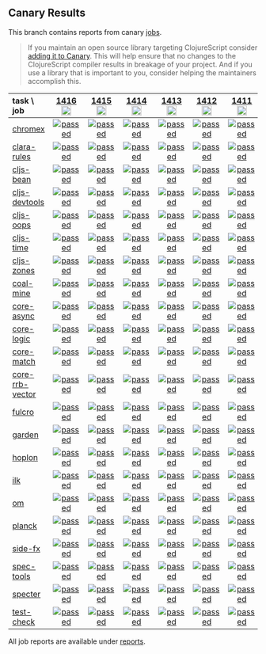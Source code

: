 ## Canary Results

This branch contains reports from canary [jobs](https://github.com/cljs-oss/canary/tree/jobs).

> If you maintain an open source library targeting ClojureScript consider [adding it to Canary](https://github.com/cljs-oss/canary/tree/master#how-to-participate). This will help ensure that no changes to the ClojureScript compiler results in breakage of your project. And if you use a library that is important to you, consider helping the maintainers accomplish this.

[//]: # (begin_overview_table)

| task \ job | <a href="reports/2020/05/24/job-001416-1.10.771-1084cca7" title="job #1416&#xA;&#xA;job&#xA;&#xA;requested by BinaryAge Bot (@babot) on 2020-05-24T11:04:20Z">1416<br/><img width=20 height=20 src="https://avatars0.githubusercontent.com/u/1476765?v=4&s=60"></a> | <a href="reports/2020/05/23/job-001415-1.10.771-1084cca7" title="job #1415&#xA;&#xA;job&#xA;&#xA;requested by BinaryAge Bot (@babot) on 2020-05-23T11:04:13Z">1415<br/><img width=20 height=20 src="https://avatars0.githubusercontent.com/u/1476765?v=4&s=60"></a> | <a href="reports/2020/05/22/job-001414-1.10.770-5b1bdbae" title="job #1414&#xA;&#xA;job&#xA;&#xA;requested by BinaryAge Bot (@babot) on 2020-05-22T11:02:27Z">1414<br/><img width=20 height=20 src="https://avatars0.githubusercontent.com/u/1476765?v=4&s=60"></a> | <a href="reports/2020/05/21/job-001413-1.10.770-5b1bdbae" title="job #1413&#xA;&#xA;job&#xA;&#xA;requested by BinaryAge Bot (@babot) on 2020-05-21T11:02:37Z">1413<br/><img width=20 height=20 src="https://avatars0.githubusercontent.com/u/1476765?v=4&s=60"></a> | <a href="reports/2020/05/20/job-001412-1.10.770-5b1bdbae" title="job #1412&#xA;&#xA;job&#xA;&#xA;requested by BinaryAge Bot (@babot) on 2020-05-20T11:02:36Z">1412<br/><img width=20 height=20 src="https://avatars0.githubusercontent.com/u/1476765?v=4&s=60"></a> | <a href="reports/2020/05/19/job-001411-1.10.769-0eaa19f4" title="job #1411&#xA;&#xA;job&#xA;&#xA;requested by BinaryAge Bot (@babot) on 2020-05-19T11:02:24Z">1411<br/><img width=20 height=20 src="https://avatars0.githubusercontent.com/u/1476765?v=4&s=60"></a> | <a href="reports/2020/05/18/job-001410-1.10.769-0eaa19f4" title="job #1410&#xA;&#xA;job&#xA;&#xA;requested by BinaryAge Bot (@babot) on 2020-05-18T11:02:28Z">1410<br/><img width=20 height=20 src="https://avatars0.githubusercontent.com/u/1476765?v=4&s=60"></a> | <a href="reports/2020/05/17/job-001409-1.10.769-0eaa19f4" title="job #1409&#xA;&#xA;job&#xA;&#xA;requested by BinaryAge Bot (@babot) on 2020-05-17T11:02:52Z">1409<br/><img width=20 height=20 src="https://avatars0.githubusercontent.com/u/1476765?v=4&s=60"></a> | <a href="reports/2020/05/16/job-001408-1.10.769-0eaa19f4" title="job #1408&#xA;&#xA;job&#xA;&#xA;requested by BinaryAge Bot (@babot) on 2020-05-16T11:08:40Z">1408<br/><img width=20 height=20 src="https://avatars0.githubusercontent.com/u/1476765?v=4&s=60"></a> | <a href="reports/2020/05/15/job-001407-1.10.768-00079768" title="job #1407&#xA;&#xA;job&#xA;&#xA;requested by BinaryAge Bot (@babot) on 2020-05-15T11:02:34Z">1407<br/><img width=20 height=20 src="https://avatars0.githubusercontent.com/u/1476765?v=4&s=60"></a> |
| :--- | :---: | :---: | :---: | :---: | :---: | :---: | :---: | :---: | :---: | :---: |
| [chromex](https://github.com/binaryage/chromex) | <a href="reports/2020/05/24/job-001416-1.10.771-1084cca7#-chromex"><img title="passed" src="http://box.binaryage.com/s-passed.svg"><a> | <a href="reports/2020/05/23/job-001415-1.10.771-1084cca7#-chromex"><img title="passed" src="http://box.binaryage.com/s-passed.svg"><a> | <a href="reports/2020/05/22/job-001414-1.10.770-5b1bdbae#-chromex"><img title="passed" src="http://box.binaryage.com/s-passed.svg"><a> | <a href="reports/2020/05/21/job-001413-1.10.770-5b1bdbae#-chromex"><img title="passed" src="http://box.binaryage.com/s-passed.svg"><a> | <a href="reports/2020/05/20/job-001412-1.10.770-5b1bdbae#-chromex"><img title="passed" src="http://box.binaryage.com/s-passed.svg"><a> | <a href="reports/2020/05/19/job-001411-1.10.769-0eaa19f4#-chromex"><img title="passed" src="http://box.binaryage.com/s-passed.svg"><a> | <a href="reports/2020/05/18/job-001410-1.10.769-0eaa19f4#-chromex"><img title="passed" src="http://box.binaryage.com/s-passed.svg"><a> | <a href="reports/2020/05/17/job-001409-1.10.769-0eaa19f4#-chromex"><img title="passed" src="http://box.binaryage.com/s-passed.svg"><a> | <a href="reports/2020/05/16/job-001408-1.10.769-0eaa19f4#-chromex"><img title="passed" src="http://box.binaryage.com/s-passed.svg"><a> | <a href="reports/2020/05/15/job-001407-1.10.768-00079768#-chromex"><img title="passed" src="http://box.binaryage.com/s-passed.svg"><a> |
| [clara-rules](https://github.com/cerner/clara-rules) | <a href="reports/2020/05/24/job-001416-1.10.771-1084cca7#-clara-rules"><img title="passed" src="http://box.binaryage.com/s-passed.svg"><a> | <a href="reports/2020/05/23/job-001415-1.10.771-1084cca7#-clara-rules"><img title="passed" src="http://box.binaryage.com/s-passed.svg"><a> | <a href="reports/2020/05/22/job-001414-1.10.770-5b1bdbae#-clara-rules"><img title="passed" src="http://box.binaryage.com/s-passed.svg"><a> | <a href="reports/2020/05/21/job-001413-1.10.770-5b1bdbae#-clara-rules"><img title="passed" src="http://box.binaryage.com/s-passed.svg"><a> | <a href="reports/2020/05/20/job-001412-1.10.770-5b1bdbae#-clara-rules"><img title="passed" src="http://box.binaryage.com/s-passed.svg"><a> | <a href="reports/2020/05/19/job-001411-1.10.769-0eaa19f4#-clara-rules"><img title="passed" src="http://box.binaryage.com/s-passed.svg"><a> | <a href="reports/2020/05/18/job-001410-1.10.769-0eaa19f4#-clara-rules"><img title="passed" src="http://box.binaryage.com/s-passed.svg"><a> | <a href="reports/2020/05/17/job-001409-1.10.769-0eaa19f4#-clara-rules"><img title="passed" src="http://box.binaryage.com/s-passed.svg"><a> | <a href="reports/2020/05/16/job-001408-1.10.769-0eaa19f4#-clara-rules"><img title="passed" src="http://box.binaryage.com/s-passed.svg"><a> | <a href="reports/2020/05/15/job-001407-1.10.768-00079768#-clara-rules"><img title="passed" src="http://box.binaryage.com/s-passed.svg"><a> |
| [cljs-bean](https://github.com/mfikes/cljs-bean) | <a href="reports/2020/05/24/job-001416-1.10.771-1084cca7#-cljs-bean"><img title="passed" src="http://box.binaryage.com/s-passed.svg"><a> | <a href="reports/2020/05/23/job-001415-1.10.771-1084cca7#-cljs-bean"><img title="passed" src="http://box.binaryage.com/s-passed.svg"><a> | <a href="reports/2020/05/22/job-001414-1.10.770-5b1bdbae#-cljs-bean"><img title="passed" src="http://box.binaryage.com/s-passed.svg"><a> | <a href="reports/2020/05/21/job-001413-1.10.770-5b1bdbae#-cljs-bean"><img title="passed" src="http://box.binaryage.com/s-passed.svg"><a> | <a href="reports/2020/05/20/job-001412-1.10.770-5b1bdbae#-cljs-bean"><img title="passed" src="http://box.binaryage.com/s-passed.svg"><a> | <a href="reports/2020/05/19/job-001411-1.10.769-0eaa19f4#-cljs-bean"><img title="passed" src="http://box.binaryage.com/s-passed.svg"><a> | <a href="reports/2020/05/18/job-001410-1.10.769-0eaa19f4#-cljs-bean"><img title="passed" src="http://box.binaryage.com/s-passed.svg"><a> | <a href="reports/2020/05/17/job-001409-1.10.769-0eaa19f4#-cljs-bean"><img title="failed" src="http://box.binaryage.com/s-failed.svg"><a> | <a href="reports/2020/05/16/job-001408-1.10.769-0eaa19f4#-cljs-bean"><img title="passed" src="http://box.binaryage.com/s-passed.svg"><a> | <a href="reports/2020/05/15/job-001407-1.10.768-00079768#-cljs-bean"><img title="passed" src="http://box.binaryage.com/s-passed.svg"><a> |
| [cljs-devtools](https://github.com/binaryage/cljs-devtools) | <a href="reports/2020/05/24/job-001416-1.10.771-1084cca7#-cljs-devtools"><img title="passed" src="http://box.binaryage.com/s-passed.svg"><a> | <a href="reports/2020/05/23/job-001415-1.10.771-1084cca7#-cljs-devtools"><img title="passed" src="http://box.binaryage.com/s-passed.svg"><a> | <a href="reports/2020/05/22/job-001414-1.10.770-5b1bdbae#-cljs-devtools"><img title="passed" src="http://box.binaryage.com/s-passed.svg"><a> | <a href="reports/2020/05/21/job-001413-1.10.770-5b1bdbae#-cljs-devtools"><img title="passed" src="http://box.binaryage.com/s-passed.svg"><a> | <a href="reports/2020/05/20/job-001412-1.10.770-5b1bdbae#-cljs-devtools"><img title="passed" src="http://box.binaryage.com/s-passed.svg"><a> | <a href="reports/2020/05/19/job-001411-1.10.769-0eaa19f4#-cljs-devtools"><img title="passed" src="http://box.binaryage.com/s-passed.svg"><a> | <a href="reports/2020/05/18/job-001410-1.10.769-0eaa19f4#-cljs-devtools"><img title="passed" src="http://box.binaryage.com/s-passed.svg"><a> | <a href="reports/2020/05/17/job-001409-1.10.769-0eaa19f4#-cljs-devtools"><img title="passed" src="http://box.binaryage.com/s-passed.svg"><a> | <a href="reports/2020/05/16/job-001408-1.10.769-0eaa19f4#-cljs-devtools"><img title="passed" src="http://box.binaryage.com/s-passed.svg"><a> | <a href="reports/2020/05/15/job-001407-1.10.768-00079768#-cljs-devtools"><img title="passed" src="http://box.binaryage.com/s-passed.svg"><a> |
| [cljs-oops](https://github.com/binaryage/cljs-oops) | <a href="reports/2020/05/24/job-001416-1.10.771-1084cca7#-cljs-oops"><img title="passed" src="http://box.binaryage.com/s-passed.svg"><a> | <a href="reports/2020/05/23/job-001415-1.10.771-1084cca7#-cljs-oops"><img title="passed" src="http://box.binaryage.com/s-passed.svg"><a> | <a href="reports/2020/05/22/job-001414-1.10.770-5b1bdbae#-cljs-oops"><img title="passed" src="http://box.binaryage.com/s-passed.svg"><a> | <a href="reports/2020/05/21/job-001413-1.10.770-5b1bdbae#-cljs-oops"><img title="passed" src="http://box.binaryage.com/s-passed.svg"><a> | <a href="reports/2020/05/20/job-001412-1.10.770-5b1bdbae#-cljs-oops"><img title="passed" src="http://box.binaryage.com/s-passed.svg"><a> | <a href="reports/2020/05/19/job-001411-1.10.769-0eaa19f4#-cljs-oops"><img title="passed" src="http://box.binaryage.com/s-passed.svg"><a> | <a href="reports/2020/05/18/job-001410-1.10.769-0eaa19f4#-cljs-oops"><img title="passed" src="http://box.binaryage.com/s-passed.svg"><a> | <a href="reports/2020/05/17/job-001409-1.10.769-0eaa19f4#-cljs-oops"><img title="passed" src="http://box.binaryage.com/s-passed.svg"><a> | <a href="reports/2020/05/16/job-001408-1.10.769-0eaa19f4#-cljs-oops"><img title="passed" src="http://box.binaryage.com/s-passed.svg"><a> | <a href="reports/2020/05/15/job-001407-1.10.768-00079768#-cljs-oops"><img title="passed" src="http://box.binaryage.com/s-passed.svg"><a> |
| [cljs-time](https://github.com/andrewmcveigh/cljs-time) | <a href="reports/2020/05/24/job-001416-1.10.771-1084cca7#-cljs-time"><img title="passed" src="http://box.binaryage.com/s-passed.svg"><a> | <a href="reports/2020/05/23/job-001415-1.10.771-1084cca7#-cljs-time"><img title="passed" src="http://box.binaryage.com/s-passed.svg"><a> | <a href="reports/2020/05/22/job-001414-1.10.770-5b1bdbae#-cljs-time"><img title="passed" src="http://box.binaryage.com/s-passed.svg"><a> | <a href="reports/2020/05/21/job-001413-1.10.770-5b1bdbae#-cljs-time"><img title="passed" src="http://box.binaryage.com/s-passed.svg"><a> | <a href="reports/2020/05/20/job-001412-1.10.770-5b1bdbae#-cljs-time"><img title="passed" src="http://box.binaryage.com/s-passed.svg"><a> | <a href="reports/2020/05/19/job-001411-1.10.769-0eaa19f4#-cljs-time"><img title="passed" src="http://box.binaryage.com/s-passed.svg"><a> | <a href="reports/2020/05/18/job-001410-1.10.769-0eaa19f4#-cljs-time"><img title="passed" src="http://box.binaryage.com/s-passed.svg"><a> | <a href="reports/2020/05/17/job-001409-1.10.769-0eaa19f4#-cljs-time"><img title="passed" src="http://box.binaryage.com/s-passed.svg"><a> | <a href="reports/2020/05/16/job-001408-1.10.769-0eaa19f4#-cljs-time"><img title="passed" src="http://box.binaryage.com/s-passed.svg"><a> | <a href="reports/2020/05/15/job-001407-1.10.768-00079768#-cljs-time"><img title="passed" src="http://box.binaryage.com/s-passed.svg"><a> |
| [cljs-zones](https://github.com/binaryage/cljs-zones) | <a href="reports/2020/05/24/job-001416-1.10.771-1084cca7#-cljs-zones"><img title="passed" src="http://box.binaryage.com/s-passed.svg"><a> | <a href="reports/2020/05/23/job-001415-1.10.771-1084cca7#-cljs-zones"><img title="passed" src="http://box.binaryage.com/s-passed.svg"><a> | <a href="reports/2020/05/22/job-001414-1.10.770-5b1bdbae#-cljs-zones"><img title="passed" src="http://box.binaryage.com/s-passed.svg"><a> | <a href="reports/2020/05/21/job-001413-1.10.770-5b1bdbae#-cljs-zones"><img title="passed" src="http://box.binaryage.com/s-passed.svg"><a> | <a href="reports/2020/05/20/job-001412-1.10.770-5b1bdbae#-cljs-zones"><img title="passed" src="http://box.binaryage.com/s-passed.svg"><a> | <a href="reports/2020/05/19/job-001411-1.10.769-0eaa19f4#-cljs-zones"><img title="passed" src="http://box.binaryage.com/s-passed.svg"><a> | <a href="reports/2020/05/18/job-001410-1.10.769-0eaa19f4#-cljs-zones"><img title="passed" src="http://box.binaryage.com/s-passed.svg"><a> | <a href="reports/2020/05/17/job-001409-1.10.769-0eaa19f4#-cljs-zones"><img title="passed" src="http://box.binaryage.com/s-passed.svg"><a> | <a href="reports/2020/05/16/job-001408-1.10.769-0eaa19f4#-cljs-zones"><img title="passed" src="http://box.binaryage.com/s-passed.svg"><a> | <a href="reports/2020/05/15/job-001407-1.10.768-00079768#-cljs-zones"><img title="passed" src="http://box.binaryage.com/s-passed.svg"><a> |
| [coal-mine](https://github.com/mfikes/coal-mine) | <a href="reports/2020/05/24/job-001416-1.10.771-1084cca7#-coal-mine"><img title="passed" src="http://box.binaryage.com/s-passed.svg"><a> | <a href="reports/2020/05/23/job-001415-1.10.771-1084cca7#-coal-mine"><img title="passed" src="http://box.binaryage.com/s-passed.svg"><a> | <a href="reports/2020/05/22/job-001414-1.10.770-5b1bdbae#-coal-mine"><img title="passed" src="http://box.binaryage.com/s-passed.svg"><a> | <a href="reports/2020/05/21/job-001413-1.10.770-5b1bdbae#-coal-mine"><img title="passed" src="http://box.binaryage.com/s-passed.svg"><a> | <a href="reports/2020/05/20/job-001412-1.10.770-5b1bdbae#-coal-mine"><img title="passed" src="http://box.binaryage.com/s-passed.svg"><a> | <a href="reports/2020/05/19/job-001411-1.10.769-0eaa19f4#-coal-mine"><img title="passed" src="http://box.binaryage.com/s-passed.svg"><a> | <a href="reports/2020/05/18/job-001410-1.10.769-0eaa19f4#-coal-mine"><img title="passed" src="http://box.binaryage.com/s-passed.svg"><a> | <a href="reports/2020/05/17/job-001409-1.10.769-0eaa19f4#-coal-mine"><img title="passed" src="http://box.binaryage.com/s-passed.svg"><a> | <a href="reports/2020/05/16/job-001408-1.10.769-0eaa19f4#-coal-mine"><img title="passed" src="http://box.binaryage.com/s-passed.svg"><a> | <a href="reports/2020/05/15/job-001407-1.10.768-00079768#-coal-mine"><img title="passed" src="http://box.binaryage.com/s-passed.svg"><a> |
| [core-async](https://github.com/clojure/core.async) | <a href="reports/2020/05/24/job-001416-1.10.771-1084cca7#-core-async"><img title="passed" src="http://box.binaryage.com/s-passed.svg"><a> | <a href="reports/2020/05/23/job-001415-1.10.771-1084cca7#-core-async"><img title="passed" src="http://box.binaryage.com/s-passed.svg"><a> | <a href="reports/2020/05/22/job-001414-1.10.770-5b1bdbae#-core-async"><img title="passed" src="http://box.binaryage.com/s-passed.svg"><a> | <a href="reports/2020/05/21/job-001413-1.10.770-5b1bdbae#-core-async"><img title="passed" src="http://box.binaryage.com/s-passed.svg"><a> | <a href="reports/2020/05/20/job-001412-1.10.770-5b1bdbae#-core-async"><img title="passed" src="http://box.binaryage.com/s-passed.svg"><a> | <a href="reports/2020/05/19/job-001411-1.10.769-0eaa19f4#-core-async"><img title="passed" src="http://box.binaryage.com/s-passed.svg"><a> | <a href="reports/2020/05/18/job-001410-1.10.769-0eaa19f4#-core-async"><img title="passed" src="http://box.binaryage.com/s-passed.svg"><a> | <a href="reports/2020/05/17/job-001409-1.10.769-0eaa19f4#-core-async"><img title="passed" src="http://box.binaryage.com/s-passed.svg"><a> | <a href="reports/2020/05/16/job-001408-1.10.769-0eaa19f4#-core-async"><img title="passed" src="http://box.binaryage.com/s-passed.svg"><a> | <a href="reports/2020/05/15/job-001407-1.10.768-00079768#-core-async"><img title="passed" src="http://box.binaryage.com/s-passed.svg"><a> |
| [core-logic](https://github.com/clojure/core.logic) | <a href="reports/2020/05/24/job-001416-1.10.771-1084cca7#-core-logic"><img title="passed" src="http://box.binaryage.com/s-passed.svg"><a> | <a href="reports/2020/05/23/job-001415-1.10.771-1084cca7#-core-logic"><img title="passed" src="http://box.binaryage.com/s-passed.svg"><a> | <a href="reports/2020/05/22/job-001414-1.10.770-5b1bdbae#-core-logic"><img title="passed" src="http://box.binaryage.com/s-passed.svg"><a> | <a href="reports/2020/05/21/job-001413-1.10.770-5b1bdbae#-core-logic"><img title="passed" src="http://box.binaryage.com/s-passed.svg"><a> | <a href="reports/2020/05/20/job-001412-1.10.770-5b1bdbae#-core-logic"><img title="passed" src="http://box.binaryage.com/s-passed.svg"><a> | <a href="reports/2020/05/19/job-001411-1.10.769-0eaa19f4#-core-logic"><img title="passed" src="http://box.binaryage.com/s-passed.svg"><a> | <a href="reports/2020/05/18/job-001410-1.10.769-0eaa19f4#-core-logic"><img title="passed" src="http://box.binaryage.com/s-passed.svg"><a> | <a href="reports/2020/05/17/job-001409-1.10.769-0eaa19f4#-core-logic"><img title="passed" src="http://box.binaryage.com/s-passed.svg"><a> | <a href="reports/2020/05/16/job-001408-1.10.769-0eaa19f4#-core-logic"><img title="passed" src="http://box.binaryage.com/s-passed.svg"><a> | <a href="reports/2020/05/15/job-001407-1.10.768-00079768#-core-logic"><img title="passed" src="http://box.binaryage.com/s-passed.svg"><a> |
| [core-match](https://github.com/clojure/core.match) | <a href="reports/2020/05/24/job-001416-1.10.771-1084cca7#-core-match"><img title="passed" src="http://box.binaryage.com/s-passed.svg"><a> | <a href="reports/2020/05/23/job-001415-1.10.771-1084cca7#-core-match"><img title="passed" src="http://box.binaryage.com/s-passed.svg"><a> | <a href="reports/2020/05/22/job-001414-1.10.770-5b1bdbae#-core-match"><img title="passed" src="http://box.binaryage.com/s-passed.svg"><a> | <a href="reports/2020/05/21/job-001413-1.10.770-5b1bdbae#-core-match"><img title="passed" src="http://box.binaryage.com/s-passed.svg"><a> | <a href="reports/2020/05/20/job-001412-1.10.770-5b1bdbae#-core-match"><img title="passed" src="http://box.binaryage.com/s-passed.svg"><a> | <a href="reports/2020/05/19/job-001411-1.10.769-0eaa19f4#-core-match"><img title="passed" src="http://box.binaryage.com/s-passed.svg"><a> | <a href="reports/2020/05/18/job-001410-1.10.769-0eaa19f4#-core-match"><img title="passed" src="http://box.binaryage.com/s-passed.svg"><a> | <a href="reports/2020/05/17/job-001409-1.10.769-0eaa19f4#-core-match"><img title="passed" src="http://box.binaryage.com/s-passed.svg"><a> | <a href="reports/2020/05/16/job-001408-1.10.769-0eaa19f4#-core-match"><img title="passed" src="http://box.binaryage.com/s-passed.svg"><a> | <a href="reports/2020/05/15/job-001407-1.10.768-00079768#-core-match"><img title="passed" src="http://box.binaryage.com/s-passed.svg"><a> |
| [core-rrb-vector](https://github.com/clojure/core.rrb-vector) | <a href="reports/2020/05/24/job-001416-1.10.771-1084cca7#-core-rrb-vector"><img title="passed" src="http://box.binaryage.com/s-passed.svg"><a> | <a href="reports/2020/05/23/job-001415-1.10.771-1084cca7#-core-rrb-vector"><img title="passed" src="http://box.binaryage.com/s-passed.svg"><a> | <a href="reports/2020/05/22/job-001414-1.10.770-5b1bdbae#-core-rrb-vector"><img title="passed" src="http://box.binaryage.com/s-passed.svg"><a> | <a href="reports/2020/05/21/job-001413-1.10.770-5b1bdbae#-core-rrb-vector"><img title="passed" src="http://box.binaryage.com/s-passed.svg"><a> | <a href="reports/2020/05/20/job-001412-1.10.770-5b1bdbae#-core-rrb-vector"><img title="passed" src="http://box.binaryage.com/s-passed.svg"><a> | <a href="reports/2020/05/19/job-001411-1.10.769-0eaa19f4#-core-rrb-vector"><img title="passed" src="http://box.binaryage.com/s-passed.svg"><a> | <a href="reports/2020/05/18/job-001410-1.10.769-0eaa19f4#-core-rrb-vector"><img title="passed" src="http://box.binaryage.com/s-passed.svg"><a> | <a href="reports/2020/05/17/job-001409-1.10.769-0eaa19f4#-core-rrb-vector"><img title="passed" src="http://box.binaryage.com/s-passed.svg"><a> | <a href="reports/2020/05/16/job-001408-1.10.769-0eaa19f4#-core-rrb-vector"><img title="passed" src="http://box.binaryage.com/s-passed.svg"><a> | <a href="reports/2020/05/15/job-001407-1.10.768-00079768#-core-rrb-vector"><img title="passed" src="http://box.binaryage.com/s-passed.svg"><a> |
| [fulcro](https://github.com/fulcrologic/fulcro) | <a href="reports/2020/05/24/job-001416-1.10.771-1084cca7#-fulcro"><img title="passed" src="http://box.binaryage.com/s-passed.svg"><a> | <a href="reports/2020/05/23/job-001415-1.10.771-1084cca7#-fulcro"><img title="passed" src="http://box.binaryage.com/s-passed.svg"><a> | <a href="reports/2020/05/22/job-001414-1.10.770-5b1bdbae#-fulcro"><img title="passed" src="http://box.binaryage.com/s-passed.svg"><a> | <a href="reports/2020/05/21/job-001413-1.10.770-5b1bdbae#-fulcro"><img title="passed" src="http://box.binaryage.com/s-passed.svg"><a> | <a href="reports/2020/05/20/job-001412-1.10.770-5b1bdbae#-fulcro"><img title="passed" src="http://box.binaryage.com/s-passed.svg"><a> | <a href="reports/2020/05/19/job-001411-1.10.769-0eaa19f4#-fulcro"><img title="passed" src="http://box.binaryage.com/s-passed.svg"><a> | <a href="reports/2020/05/18/job-001410-1.10.769-0eaa19f4#-fulcro"><img title="passed" src="http://box.binaryage.com/s-passed.svg"><a> | <a href="reports/2020/05/17/job-001409-1.10.769-0eaa19f4#-fulcro"><img title="passed" src="http://box.binaryage.com/s-passed.svg"><a> | <a href="reports/2020/05/16/job-001408-1.10.769-0eaa19f4#-fulcro"><img title="passed" src="http://box.binaryage.com/s-passed.svg"><a> | <a href="reports/2020/05/15/job-001407-1.10.768-00079768#-fulcro"><img title="passed" src="http://box.binaryage.com/s-passed.svg"><a> |
| [garden](https://github.com/noprompt/garden) | <a href="reports/2020/05/24/job-001416-1.10.771-1084cca7#-garden"><img title="passed" src="http://box.binaryage.com/s-passed.svg"><a> | <a href="reports/2020/05/23/job-001415-1.10.771-1084cca7#-garden"><img title="passed" src="http://box.binaryage.com/s-passed.svg"><a> | <a href="reports/2020/05/22/job-001414-1.10.770-5b1bdbae#-garden"><img title="passed" src="http://box.binaryage.com/s-passed.svg"><a> | <a href="reports/2020/05/21/job-001413-1.10.770-5b1bdbae#-garden"><img title="passed" src="http://box.binaryage.com/s-passed.svg"><a> | <a href="reports/2020/05/20/job-001412-1.10.770-5b1bdbae#-garden"><img title="passed" src="http://box.binaryage.com/s-passed.svg"><a> | <a href="reports/2020/05/19/job-001411-1.10.769-0eaa19f4#-garden"><img title="passed" src="http://box.binaryage.com/s-passed.svg"><a> | <a href="reports/2020/05/18/job-001410-1.10.769-0eaa19f4#-garden"><img title="passed" src="http://box.binaryage.com/s-passed.svg"><a> | <a href="reports/2020/05/17/job-001409-1.10.769-0eaa19f4#-garden"><img title="passed" src="http://box.binaryage.com/s-passed.svg"><a> | <a href="reports/2020/05/16/job-001408-1.10.769-0eaa19f4#-garden"><img title="passed" src="http://box.binaryage.com/s-passed.svg"><a> | <a href="reports/2020/05/15/job-001407-1.10.768-00079768#-garden"><img title="passed" src="http://box.binaryage.com/s-passed.svg"><a> |
| [hoplon](https://github.com/hoplon/hoplon) | <a href="reports/2020/05/24/job-001416-1.10.771-1084cca7#-hoplon"><img title="passed" src="http://box.binaryage.com/s-passed.svg"><a> | <a href="reports/2020/05/23/job-001415-1.10.771-1084cca7#-hoplon"><img title="passed" src="http://box.binaryage.com/s-passed.svg"><a> | <a href="reports/2020/05/22/job-001414-1.10.770-5b1bdbae#-hoplon"><img title="passed" src="http://box.binaryage.com/s-passed.svg"><a> | <a href="reports/2020/05/21/job-001413-1.10.770-5b1bdbae#-hoplon"><img title="passed" src="http://box.binaryage.com/s-passed.svg"><a> | <a href="reports/2020/05/20/job-001412-1.10.770-5b1bdbae#-hoplon"><img title="passed" src="http://box.binaryage.com/s-passed.svg"><a> | <a href="reports/2020/05/19/job-001411-1.10.769-0eaa19f4#-hoplon"><img title="passed" src="http://box.binaryage.com/s-passed.svg"><a> | <a href="reports/2020/05/18/job-001410-1.10.769-0eaa19f4#-hoplon"><img title="passed" src="http://box.binaryage.com/s-passed.svg"><a> | <a href="reports/2020/05/17/job-001409-1.10.769-0eaa19f4#-hoplon"><img title="passed" src="http://box.binaryage.com/s-passed.svg"><a> | <a href="reports/2020/05/16/job-001408-1.10.769-0eaa19f4#-hoplon"><img title="passed" src="http://box.binaryage.com/s-passed.svg"><a> | <a href="reports/2020/05/15/job-001407-1.10.768-00079768#-hoplon"><img title="passed" src="http://box.binaryage.com/s-passed.svg"><a> |
| [ilk](https://github.com/mfikes/ilk) | <a href="reports/2020/05/24/job-001416-1.10.771-1084cca7#-ilk"><img title="passed" src="http://box.binaryage.com/s-passed.svg"><a> | <a href="reports/2020/05/23/job-001415-1.10.771-1084cca7#-ilk"><img title="passed" src="http://box.binaryage.com/s-passed.svg"><a> | <a href="reports/2020/05/22/job-001414-1.10.770-5b1bdbae#-ilk"><img title="passed" src="http://box.binaryage.com/s-passed.svg"><a> | <a href="reports/2020/05/21/job-001413-1.10.770-5b1bdbae#-ilk"><img title="passed" src="http://box.binaryage.com/s-passed.svg"><a> | <a href="reports/2020/05/20/job-001412-1.10.770-5b1bdbae#-ilk"><img title="passed" src="http://box.binaryage.com/s-passed.svg"><a> | <a href="reports/2020/05/19/job-001411-1.10.769-0eaa19f4#-ilk"><img title="passed" src="http://box.binaryage.com/s-passed.svg"><a> | <a href="reports/2020/05/18/job-001410-1.10.769-0eaa19f4#-ilk"><img title="passed" src="http://box.binaryage.com/s-passed.svg"><a> | <a href="reports/2020/05/17/job-001409-1.10.769-0eaa19f4#-ilk"><img title="passed" src="http://box.binaryage.com/s-passed.svg"><a> | <a href="reports/2020/05/16/job-001408-1.10.769-0eaa19f4#-ilk"><img title="passed" src="http://box.binaryage.com/s-passed.svg"><a> | <a href="reports/2020/05/15/job-001407-1.10.768-00079768#-ilk"><img title="passed" src="http://box.binaryage.com/s-passed.svg"><a> |
| [om](https://github.com/omcljs/om) | <a href="reports/2020/05/24/job-001416-1.10.771-1084cca7#-om"><img title="passed" src="http://box.binaryage.com/s-passed.svg"><a> | <a href="reports/2020/05/23/job-001415-1.10.771-1084cca7#-om"><img title="passed" src="http://box.binaryage.com/s-passed.svg"><a> | <a href="reports/2020/05/22/job-001414-1.10.770-5b1bdbae#-om"><img title="passed" src="http://box.binaryage.com/s-passed.svg"><a> | <a href="reports/2020/05/21/job-001413-1.10.770-5b1bdbae#-om"><img title="passed" src="http://box.binaryage.com/s-passed.svg"><a> | <a href="reports/2020/05/20/job-001412-1.10.770-5b1bdbae#-om"><img title="passed" src="http://box.binaryage.com/s-passed.svg"><a> | <a href="reports/2020/05/19/job-001411-1.10.769-0eaa19f4#-om"><img title="passed" src="http://box.binaryage.com/s-passed.svg"><a> | <a href="reports/2020/05/18/job-001410-1.10.769-0eaa19f4#-om"><img title="passed" src="http://box.binaryage.com/s-passed.svg"><a> | <a href="reports/2020/05/17/job-001409-1.10.769-0eaa19f4#-om"><img title="passed" src="http://box.binaryage.com/s-passed.svg"><a> | <a href="reports/2020/05/16/job-001408-1.10.769-0eaa19f4#-om"><img title="passed" src="http://box.binaryage.com/s-passed.svg"><a> | <a href="reports/2020/05/15/job-001407-1.10.768-00079768#-om"><img title="passed" src="http://box.binaryage.com/s-passed.svg"><a> |
| [planck](https://github.com/planck-repl/planck) | <a href="reports/2020/05/24/job-001416-1.10.771-1084cca7#-planck"><img title="passed" src="http://box.binaryage.com/s-passed.svg"><a> | <a href="reports/2020/05/23/job-001415-1.10.771-1084cca7#-planck"><img title="passed" src="http://box.binaryage.com/s-passed.svg"><a> | <a href="reports/2020/05/22/job-001414-1.10.770-5b1bdbae#-planck"><img title="passed" src="http://box.binaryage.com/s-passed.svg"><a> | <a href="reports/2020/05/21/job-001413-1.10.770-5b1bdbae#-planck"><img title="passed" src="http://box.binaryage.com/s-passed.svg"><a> | <a href="reports/2020/05/20/job-001412-1.10.770-5b1bdbae#-planck"><img title="passed" src="http://box.binaryage.com/s-passed.svg"><a> | <a href="reports/2020/05/19/job-001411-1.10.769-0eaa19f4#-planck"><img title="passed" src="http://box.binaryage.com/s-passed.svg"><a> | <a href="reports/2020/05/18/job-001410-1.10.769-0eaa19f4#-planck"><img title="passed" src="http://box.binaryage.com/s-passed.svg"><a> | <a href="reports/2020/05/17/job-001409-1.10.769-0eaa19f4#-planck"><img title="passed" src="http://box.binaryage.com/s-passed.svg"><a> | <a href="reports/2020/05/16/job-001408-1.10.769-0eaa19f4#-planck"><img title="passed" src="http://box.binaryage.com/s-passed.svg"><a> | <a href="reports/2020/05/15/job-001407-1.10.768-00079768#-planck"><img title="passed" src="http://box.binaryage.com/s-passed.svg"><a> |
| [side-fx](https://github.com/cljsrn/side-fx) | <a href="reports/2020/05/24/job-001416-1.10.771-1084cca7#-side-fx"><img title="passed" src="http://box.binaryage.com/s-passed.svg"><a> | <a href="reports/2020/05/23/job-001415-1.10.771-1084cca7#-side-fx"><img title="passed" src="http://box.binaryage.com/s-passed.svg"><a> | <a href="reports/2020/05/22/job-001414-1.10.770-5b1bdbae#-side-fx"><img title="passed" src="http://box.binaryage.com/s-passed.svg"><a> | <a href="reports/2020/05/21/job-001413-1.10.770-5b1bdbae#-side-fx"><img title="passed" src="http://box.binaryage.com/s-passed.svg"><a> | <a href="reports/2020/05/20/job-001412-1.10.770-5b1bdbae#-side-fx"><img title="passed" src="http://box.binaryage.com/s-passed.svg"><a> | <a href="reports/2020/05/19/job-001411-1.10.769-0eaa19f4#-side-fx"><img title="passed" src="http://box.binaryage.com/s-passed.svg"><a> | <a href="reports/2020/05/18/job-001410-1.10.769-0eaa19f4#-side-fx"><img title="passed" src="http://box.binaryage.com/s-passed.svg"><a> | <a href="reports/2020/05/17/job-001409-1.10.769-0eaa19f4#-side-fx"><img title="passed" src="http://box.binaryage.com/s-passed.svg"><a> | <a href="reports/2020/05/16/job-001408-1.10.769-0eaa19f4#-side-fx"><img title="passed" src="http://box.binaryage.com/s-passed.svg"><a> | <a href="reports/2020/05/15/job-001407-1.10.768-00079768#-side-fx"><img title="passed" src="http://box.binaryage.com/s-passed.svg"><a> |
| [spec-tools](https://github.com/metosin/spec-tools) | <a href="reports/2020/05/24/job-001416-1.10.771-1084cca7#-spec-tools"><img title="passed" src="http://box.binaryage.com/s-passed.svg"><a> | <a href="reports/2020/05/23/job-001415-1.10.771-1084cca7#-spec-tools"><img title="passed" src="http://box.binaryage.com/s-passed.svg"><a> | <a href="reports/2020/05/22/job-001414-1.10.770-5b1bdbae#-spec-tools"><img title="passed" src="http://box.binaryage.com/s-passed.svg"><a> | <a href="reports/2020/05/21/job-001413-1.10.770-5b1bdbae#-spec-tools"><img title="passed" src="http://box.binaryage.com/s-passed.svg"><a> | <a href="reports/2020/05/20/job-001412-1.10.770-5b1bdbae#-spec-tools"><img title="passed" src="http://box.binaryage.com/s-passed.svg"><a> | <a href="reports/2020/05/19/job-001411-1.10.769-0eaa19f4#-spec-tools"><img title="passed" src="http://box.binaryage.com/s-passed.svg"><a> | <a href="reports/2020/05/18/job-001410-1.10.769-0eaa19f4#-spec-tools"><img title="passed" src="http://box.binaryage.com/s-passed.svg"><a> | <a href="reports/2020/05/17/job-001409-1.10.769-0eaa19f4#-spec-tools"><img title="passed" src="http://box.binaryage.com/s-passed.svg"><a> | <a href="reports/2020/05/16/job-001408-1.10.769-0eaa19f4#-spec-tools"><img title="passed" src="http://box.binaryage.com/s-passed.svg"><a> | <a href="reports/2020/05/15/job-001407-1.10.768-00079768#-spec-tools"><img title="passed" src="http://box.binaryage.com/s-passed.svg"><a> |
| [specter](https://github.com/nathanmarz/specter) | <a href="reports/2020/05/24/job-001416-1.10.771-1084cca7#-specter"><img title="passed" src="http://box.binaryage.com/s-passed.svg"><a> | <a href="reports/2020/05/23/job-001415-1.10.771-1084cca7#-specter"><img title="passed" src="http://box.binaryage.com/s-passed.svg"><a> | <a href="reports/2020/05/22/job-001414-1.10.770-5b1bdbae#-specter"><img title="passed" src="http://box.binaryage.com/s-passed.svg"><a> | <a href="reports/2020/05/21/job-001413-1.10.770-5b1bdbae#-specter"><img title="passed" src="http://box.binaryage.com/s-passed.svg"><a> | <a href="reports/2020/05/20/job-001412-1.10.770-5b1bdbae#-specter"><img title="passed" src="http://box.binaryage.com/s-passed.svg"><a> | <a href="reports/2020/05/19/job-001411-1.10.769-0eaa19f4#-specter"><img title="passed" src="http://box.binaryage.com/s-passed.svg"><a> | <a href="reports/2020/05/18/job-001410-1.10.769-0eaa19f4#-specter"><img title="passed" src="http://box.binaryage.com/s-passed.svg"><a> | <a href="reports/2020/05/17/job-001409-1.10.769-0eaa19f4#-specter"><img title="passed" src="http://box.binaryage.com/s-passed.svg"><a> | <a href="reports/2020/05/16/job-001408-1.10.769-0eaa19f4#-specter"><img title="passed" src="http://box.binaryage.com/s-passed.svg"><a> | <a href="reports/2020/05/15/job-001407-1.10.768-00079768#-specter"><img title="passed" src="http://box.binaryage.com/s-passed.svg"><a> |
| [test-check](https://github.com/clojure/test.check) | <a href="reports/2020/05/24/job-001416-1.10.771-1084cca7#-test-check"><img title="passed" src="http://box.binaryage.com/s-passed.svg"><a> | <a href="reports/2020/05/23/job-001415-1.10.771-1084cca7#-test-check"><img title="passed" src="http://box.binaryage.com/s-passed.svg"><a> | <a href="reports/2020/05/22/job-001414-1.10.770-5b1bdbae#-test-check"><img title="passed" src="http://box.binaryage.com/s-passed.svg"><a> | <a href="reports/2020/05/21/job-001413-1.10.770-5b1bdbae#-test-check"><img title="passed" src="http://box.binaryage.com/s-passed.svg"><a> | <a href="reports/2020/05/20/job-001412-1.10.770-5b1bdbae#-test-check"><img title="passed" src="http://box.binaryage.com/s-passed.svg"><a> | <a href="reports/2020/05/19/job-001411-1.10.769-0eaa19f4#-test-check"><img title="passed" src="http://box.binaryage.com/s-passed.svg"><a> | <a href="reports/2020/05/18/job-001410-1.10.769-0eaa19f4#-test-check"><img title="passed" src="http://box.binaryage.com/s-passed.svg"><a> | <a href="reports/2020/05/17/job-001409-1.10.769-0eaa19f4#-test-check"><img title="passed" src="http://box.binaryage.com/s-passed.svg"><a> | <a href="reports/2020/05/16/job-001408-1.10.769-0eaa19f4#-test-check"><img title="passed" src="http://box.binaryage.com/s-passed.svg"><a> | <a href="reports/2020/05/15/job-001407-1.10.768-00079768#-test-check"><img title="passed" src="http://box.binaryage.com/s-passed.svg"><a> |

[//]: # (end_overview_table)

All job reports are available under [reports](reports).

